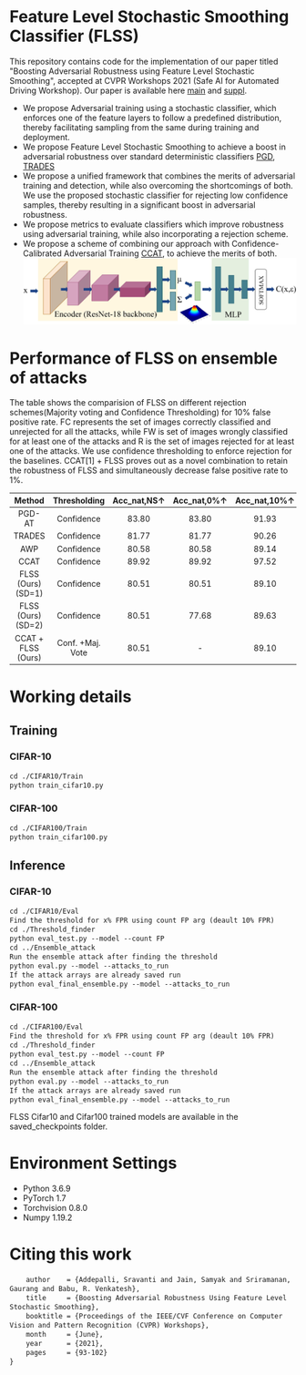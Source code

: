 # Feature Level Stochastic Smoothing Classifier (FLSS)
This repository contains code for the implementation of our paper titled "Boosting Adversarial Robustness using Feature Level Stochastic Smoothing", accepted at CVPR Workshops 2021 (Safe AI for Automated Driving Workshop). Our paper is available here [main](https://openaccess.thecvf.com/content/CVPR2021W/SAIAD/papers/Addepalli_Boosting_Adversarial_Robustness_Using_Feature_Level_Stochastic_Smoothing_CVPRW_2021_paper.pdf) and [suppl](https://openaccess.thecvf.com/content/CVPR2021W/SAIAD/supplemental/Addepalli_Boosting_Adversarial_Robustness_CVPRW_2021_supplemental.pdf).

* We propose Adversarial training using a stochastic classifier, which enforces one of the feature layers to follow a predefined distribution, thereby facilitating sampling from the same during training and deployment.
* We propose Feature Level Stochastic Smoothing to achieve a boost in adversarial robustness over standard deterministic classifiers [PGD](https://arxiv.org/abs/1706.06083),  [TRADES](https://arxiv.org/abs/1901.08573)
* We propose a unified framework that combines the merits of adversarial training and detection, while also overcoming the shortcomings of both. We use the proposed stochastic classifier for rejecting low confidence samples, thereby resulting in a significant boost in adversarial robustness.
* We propose metrics to evaluate classifiers which improve robustness using adversarial training, while also incorporating a rejection scheme.
* We propose a scheme of combining our approach with Confidence-Calibrated Adversarial Training [CCAT](https://arxiv.org/abs/1910.06259), to achieve the merits of both.
![plot](./network_arch.jpg)

# Performance of FLSS on ensemble of attacks
The table shows the comparision of FLSS on different rejection schemes(Majority voting and Confidence Thresholding) for 10% false positive rate. FC represents the set of images correctly classified and unrejected for all the attacks, while FW is set of images wrongly classified for at least one of the attacks and R is the set of images rejected for at least one of the attacks. We use confidence thresholding to enforce rejection for the baselines. CCAT[1] + FLSS proves out as a novel combination to retain the robustness of FLSS and simultaneously decrease false positive rate to 1%.

 Method     | Thresholding | Acc_nat,NS↑ | Acc_nat,0%↑ | Acc_nat,10%↑ | Acc_adv,NS↑ | Acc_adv,0%↑ | Acc_adv,10%↑ | FC↑  | FW↓ |  R
 :--------------: | :--------: | :-----: | :----:| :----: | :----:| :---:| :---:| :----:|:----:|:----:
 PGD-AT | Confidence | 83.80  | 83.80 | 91.93 | 49.07 | 49.07 | 51.15 | 43.99 | 42.00 | 44.19 
 TRADES | Confidence | 81.77  | 81.77 | 90.26 | 49.43 | 49.43 | 51.85 | 44.13 | 40.97 | 44.34
 AWP | Confidence | 80.58  | 80.58 | 89.14 | 49.80 | 49.80 | 53.01 | 44.06 | 39.05 | 44.01
 CCAT | Confidence | 89.92  | 89.92 | 97.52 | 0.00 | 0.00 | 0.00 | 0.00 | 8.52 | 100.00
 FLSS (Ours) (SD=1) | Confidence | 80.51  | 80.51 | 89.10 | 50.64 | 50.64 | 54.06 | 42.28 | 35.84 | 42.18
 FLSS (Ours) (SD=2) | Confidence | 80.51  | 77.68 | 89.63 | 50.64 | 51.00 | 56.16 | 43.16 | 33.69 | 47.42
 CCAT + FLSS (Ours) | Conf. +Maj. Vote | 80.51  | - | 89.10 | 50.64 | - | 56.16 | 43.16 | 33.69 | 47.42
 
# Working  details
## Training
### CIFAR-10 
```
cd ./CIFAR10/Train
python train_cifar10.py
```
### CIFAR-100 
```
cd ./CIFAR100/Train
python train_cifar100.py
```

## Inference
### CIFAR-10 
```
cd ./CIFAR10/Eval
Find the threshold for x% FPR using count FP arg (deault 10% FPR)
cd ./Threshold_finder
python eval_test.py --model --count FP
cd ../Ensemble_attack
Run the ensemble attack after finding the threshold
python eval.py --model --attacks_to_run
If the attack arrays are already saved run 
python eval_final_ensemble.py --model --attacks_to_run
```
### CIFAR-100 
```
cd ./CIFAR100/Eval
Find the threshold for x% FPR using count FP arg (deault 10% FPR)
cd ./Threshold_finder
python eval_test.py --model --count FP
cd ../Ensemble_attack
Run the ensemble attack after finding the threshold
python eval.py --model --attacks_to_run
If the attack arrays are already saved run 
python eval_final_ensemble.py --model --attacks_to_run
```
FLSS Cifar10 and Cifar100 trained models are available in the saved_checkpoints folder.
# Environment Settings 
* Python 3.6.9
* PyTorch 1.7
* Torchvision 0.8.0
* Numpy 1.19.2
# Citing this work
```@InProceedings{Addepalli_2021_CVPR,
    author    = {Addepalli, Sravanti and Jain, Samyak and Sriramanan, Gaurang and Babu, R. Venkatesh},
    title     = {Boosting Adversarial Robustness Using Feature Level Stochastic Smoothing},
    booktitle = {Proceedings of the IEEE/CVF Conference on Computer Vision and Pattern Recognition (CVPR) Workshops},
    month     = {June},
    year      = {2021},
    pages     = {93-102}
}
